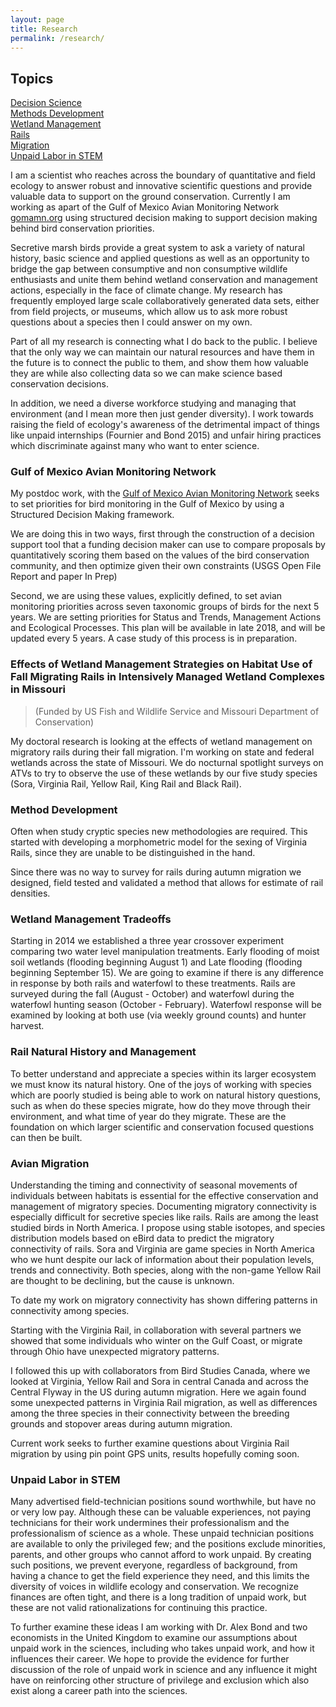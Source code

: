 ```yaml
---
layout: page
title: Research
permalink: /research/
---
```


## Topics

[Decision Science](#gomamn)    
[Methods Development](#methods)  
[Wetland Management](#wetlands)  
[Rails](#rails)  
[Migration](#migration)  
[Unpaid Labor in STEM](#unpaid)


I am a scientist who reaches across the boundary of quantitative and field ecology to answer robust and innovative scientific questions and provide valuable data to support on the ground conservation. Currently I am working as apart of the Gulf of Mexico Avian Monitoring Network [gomamn.org](https://gomamn.org/) using structured decision making to support decision making behind bird conservation priorities.  

Secretive marsh birds provide a great system to ask a variety of natural history, basic science and applied questions as well as an opportunity to bridge the gap between consumptive and non consumptive wildlife enthusiasts and unite them behind wetland conservation and management actions, especially in the face of climate change. My research has frequently employed large scale collaboratively generated data sets, either from field projects, or museums, which allow us to ask more robust questions about a species then I could answer on my own.

Part of all my research is connecting what I do back to the public. I believe that the only way we can maintain our natural resources and have them in the future is to connect the public to them, and show them how valuable they are while also collecting data so we can make science based conservation decisions. 

In addition, we need a diverse workforce studying and managing that environment (and I mean more then just gender diversity). I work towards raising the field of ecology's awareness of the detrimental impact of things like unpaid internships (Fournier and Bond 2015) and unfair hiring practices which discriminate against many who want to enter science.

### <a name="gomamn"></a>Gulf of Mexico Avian Monitoring Network

My postdoc work, with the [Gulf of Mexico Avian Monitoring Network](gomamn.org) seeks to set priorities for bird monitoring in the Gulf of Mexico by using a Structured Decision Making framework. 

We are doing this in two ways, first through the construction of a decision support tool that a funding decision maker can use to compare proposals by quantitatively scoring them based on the values of the bird conservation community, and then optimize given their own constraints (USGS Open File Report and paper In Prep)

Second, we are using these values, explicitly defined, to set avian monitoring priorities across seven taxonomic groups of birds for the next 5 years. We are setting priorities for Status and Trends, Management Actions and Ecological Processes. This plan will be available in late 2018, and will be updated every 5 years. A case study of this process is in preparation. 

### Effects of Wetland Management Strategies on Habitat Use of Fall Migrating Rails in Intensively Managed Wetland Complexes in Missouri   
> (Funded by US Fish and Wildlife Service and Missouri Department of Conservation)

My doctoral research is looking at the effects of wetland management on migratory rails during their fall migration. I'm working on state and federal wetlands across the state of Missouri. We do nocturnal spotlight surveys on ATVs to try to observe the use of these wetlands by our five study species (Sora, Virginia Rail, Yellow Rail, King Rail and Black Rail).


### <a name="methods"></a>Method Development


Often when study cryptic species new methodologies are required. This started with developing a morphometric model for the sexing of Virginia Rails, since they are unable to be distinguished in the hand. 


Since there was no way to survey for rails during autumn migration we designed, field tested and validated a method that allows for estimate of rail densities.


### <a name="wetlands"></a>Wetland Management Tradeoffs

Starting in 2014 we established a three year crossover experiment comparing two water level manipulation treatments. Early flooding of moist soil wetlands (flooding beginning August 1) and Late flooding (flooding beginning September 15). We are going to examine if there is any difference in response by both rails and waterfowl to these treatments. Rails are surveyed during the fall (August - October) and waterfowl during the waterfowl hunting season (October - February). Waterfowl response will be examined by looking at both use (via weekly ground counts) and hunter harvest.

### <a name="rails"></a>Rail Natural History and Management


To better understand and appreciate a species within its larger ecosystem we must know its natural history. One of the joys of working with species which are poorly studied is being able to work on natural history questions, such as when do these species migrate, how do they move through their environment, and what time of year do they migrate. These are the foundation on which larger scientific and conservation focused questions can then be built. 

### <a name="migration"></a>Avian Migration

Understanding the timing and connectivity of seasonal movements of individuals between habitats is essential for the effective conservation and management of migratory species. Documenting migratory connectivity is especially difficult for secretive species like rails. Rails are among the least studied birds in North America. I propose using stable isotopes, and species distribution models based on eBird data to predict the migratory connectivity of rails. Sora and Virginia are game species in North America who we hunt despite our lack of information about their population levels, trends and connectivity. Both species, along with the non-game Yellow Rail are thought to be declining, but the cause is unknown. 

To date my work on migratory connectivity has shown differing patterns in connectivity among species. 

Starting with the Virginia Rail, in collaboration with several partners we showed that some individuals who winter on the Gulf Coast, or migrate through Ohio have unexpected migratory patterns.



I followed this up with collaborators from Bird Studies Canada, where we looked at Virginia, Yellow Rail and Sora in central Canada and across the Central Flyway in the US during autumn migration. Here we again found some unexpected patterns in Virginia Rail migration, as well as differences among the three species in their connectivity between the breeding grounds and stopover areas during autumn migration. 


Current work seeks to further examine questions about Virginia Rail migration by using pin point GPS units, results hopefully coming soon. 

### <a name="unpaid"></a>Unpaid Labor in STEM

Many advertised field-technician positions sound worthwhile, but have no or very low pay. Although these can be valuable experiences, not paying technicians for their work undermines their professionalism and the professionalism of science as a whole. These unpaid technician positions are available to only the privileged few; and the positions exclude minorities, parents, and other groups who cannot afford to work unpaid. By creating such positions, we prevent everyone, regardless of background, from having a chance to get the field experience they need, and this limits the diversity of voices in wildlife ecology and conservation. We recognize finances are often tight, and there is a long tradition of unpaid work, but these are not valid rationalizations for continuing this practice. 


To further examine these ideas I am working with Dr. Alex Bond and two economists in the United Kingdom to examine our assumptions about unpaid work in the sciences, including who takes unpaid work, and how it influences their career. We hope to provide the evidence for further discussion of the role of unpaid work in science and any influence it might have on reinforcing other structure of privilege and exclusion which also exist along a career path into the sciences. 
